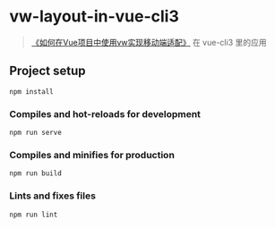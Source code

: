# vw-layout-in-vue-cli3

> [《如何在Vue项目中使用vw实现移动端适配》](https://www.w3cplus.com/mobile/vw-layout-in-vue.html) 在 vue-cli3 里的应用

## Project setup
```
npm install
```

### Compiles and hot-reloads for development
```
npm run serve
```

### Compiles and minifies for production
```
npm run build
```

### Lints and fixes files
```
npm run lint
```
